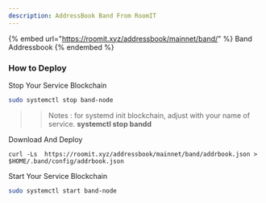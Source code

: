 ```yaml
---
description: AddressBook Band From RoomIT
---
```


{%  embed url="https://roomit.xyz/addressbook/mainnet/band/" %}
Band Addressbook
{%  endembed %}

### How to Deploy

Stop Your Service Blockchain
```bash
sudo systemctl stop band-node
```
>> Notes : for systemd init blockchain, adjust with your name of service. __systemctl stop bandd__


Download And Deploy
```
curl -Ls  https://roomit.xyz/addressbook/mainnet/band/addrbook.json > $HOME/.band/config/addrbook.json 
```

Start Your Service Blockchain
```bash
sudo systemctl start band-node
```
